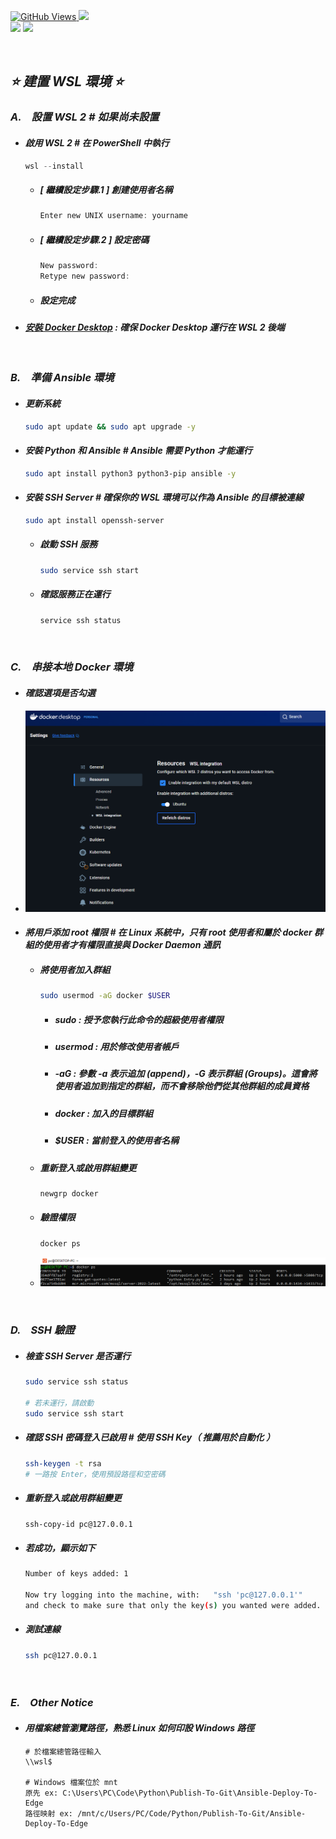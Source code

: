 <a href='https://github.com/Junwu0615/Ansible-Deploy-To-Edge'><img alt='GitHub Views' src='https://views.whatilearened.today/views/github/Junwu0615/Ansible-Deploy-To-Edge.svg'>
[![](https://img.shields.io/badge/Operating_System-Windows_10-blue.svg?style=plastic)](https://www.microsoft.com/zh-tw/software-download/windows10) <br>
[![](https://img.shields.io/badge/Project-Ansible_Deploy_To_Edge-blue.svg?style=plastic)](https://github.com/Junwu0615/Ansible-Deploy-To-Edge)
[![](https://img.shields.io/badge/Project-Docker-blue.svg?style=plastic)](https://github.com/Junwu0615/Ansible-Deploy-To-Edge) <br>

<br>

## *⭐ 建置 WSL 環境 ⭐*

### *A.　設置 WSL 2 # 如果尚未設置*
- #### *啟用 WSL 2 # 在 PowerShell 中執行*
    ```powershell
    wsl --install
    ```
  - ##### *[ 繼續設定步驟.1 ] 創建使用者名稱*
    ```powershell
    Enter new UNIX username: yourname
    ```
  - ##### *[ 繼續設定步驟.2 ] 設定密碼*
    ```powershell
    New password: 
    Retype new password: 
    ```
  - ##### *設定完成*

- #### *[安裝 Docker Desktop](https://docs.docker.com/desktop/setup/install/windows-install/) : 確保 Docker Desktop 運行在 WSL 2 後端*

<br>

### *B.　準備 Ansible 環境*
- #### *更新系統*
    ```bash
    sudo apt update && sudo apt upgrade -y
    ```

- #### *安裝 Python 和 Ansible #  Ansible 需要 Python 才能運行*
    ```bash
    sudo apt install python3 python3-pip ansible -y
    ```
  
- #### *安裝 SSH Server # 確保你的 WSL 環境可以作為 Ansible 的目標被連線*
    ```bash
    sudo apt install openssh-server
    ```
  - ##### *啟動 SSH 服務*
    ```bash
    sudo service ssh start
    ```

  - ##### *確認服務正在運行*
    ```bash
    service ssh status
    ```

<br>

### *C.　串接本地 Docker 環境*
- #### *確認選項是否勾選*
- ![PNG](../sample/wsl_enable.PNG)

- #### *將用戶添加 root 權限 # 在 Linux 系統中，只有 root 使用者和屬於 docker 群組的使用者才有權限直接與 Docker Daemon 通訊*
  - ##### *將使用者加入群組*
    ```bash
    sudo usermod -aG docker $USER
    ```
    - ##### *sudo : 授予您執行此命令的超級使用者權限*
    - ##### *usermod : 用於修改使用者帳戶*
    - ##### *-aG : 參數 -a 表示追加 (append)，-G 表示群組 (Groups)。這會將使用者追加到指定的群組，而不會移除他們從其他群組的成員資格*
    - ##### *docker : 加入的目標群組*
    - ##### *$USER : 當前登入的使用者名稱*

  - ##### *重新登入或啟用群組變更*
    ```bash
    newgrp docker
    ```
    
  - ##### *驗證權限*
    ```bash
    docker ps
    ```
  - ![PNG](../sample/docker%20ps.PNG)

<br>

### *D.　SSH 驗證*
  - ##### *檢查 SSH Server 是否運行*
    ```bash
    sudo service ssh status
    
    # 若未運行，請啟動
    sudo service ssh start
    ```
    
  - ##### *確認 SSH 密碼登入已啟用 # 使用 SSH Key（ 推薦用於自動化 ）*
    ```bash
    ssh-keygen -t rsa
    # 一路按 Enter，使用預設路徑和空密碼
    ```

  - ##### *重新登入或啟用群組變更*
    ```bash
    ssh-copy-id pc@127.0.0.1
    ```

  - ##### *若成功，顯示如下*
    ```bash
    Number of keys added: 1

    Now try logging into the machine, with:   "ssh 'pc@127.0.0.1'"
    and check to make sure that only the key(s) you wanted were added.
    ```
    
  - ##### *測試連線*
    ```bash
    ssh pc@127.0.0.1
    ```

<br>

### *E.　Other Notice*
  - #### *用檔案總管瀏覽路徑，熟悉 Linux 如何印設 Windows 路徑*
    ```text
    # 於檔案總管路徑輸入
    \\wsl$
    
    # Windows 檔案位於 mnt
    原先 ex: C:\Users\PC\Code\Python\Publish-To-Git\Ansible-Deploy-To-Edge
    路徑映射 ex: /mnt/c/Users/PC/Code/Python/Publish-To-Git/Ansible-Deploy-To-Edge
    ```
